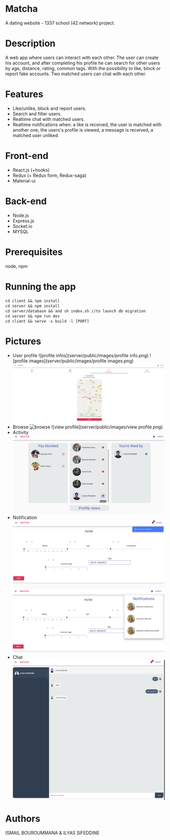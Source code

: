 # Matcha
  A dating website - 1337 school (42 network) project.
# Description
  A web app where users can interact with each other.
The user can create his account, and after completing his profile he can search for other users by age, distance, rating, common tags.
With the possibility to like, block or report fake accounts. Two matched users can chat with each other.
# Features
  * Like/unlike, block and report users.
  * Search and filter users.
  * Realtime chat with matched users.
  * Realtime notifications when: a like is received, the user is matched with another one, the users's profile is viewed, a message is received, a matched user unliked.
# Front-end
  * React.js (+hooks)
  * Redux (+ Redux form, Redux-saga)
  * Material-ui
# Back-end
  * Node.js
  * Express.js
  * Socket.io
  * MYSQL
# Prerequisites
  node, npm
# Running the app
```
cd client && npm install
cd server && npm install
cd server/database && and sh index.sh //to launch db migration
cd server && npm run dev
cd client && serve -s build -l [PORT]
```
# Pictures
* User profile
![profile infos](server/public/images/profile info.png)
![profile images](server/public/images/profile images.png)
![localisation](server/public/images/localisation.png)
* Browse
![browse](server/public/images/browse.png)
![view profile](server/public/images/view profile.png)
* Activity
![activity](server/public/images/activity.png)
* Notification
![notification](server/public/images/notif1.png)
![notification](server/public/images/notif2.png)
* Chat
![chat](server/public/images/chat.png)
# Authors
ISMAIL BOUROUMMANA & ILYAS SIFEDDINE 
